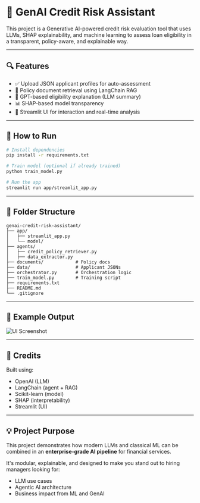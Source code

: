 # 🏦 GenAI Credit Risk Assistant

This project is a Generative AI-powered credit risk evaluation tool that uses LLMs, SHAP explainability, and machine learning to assess loan eligibility in a transparent, policy-aware, and explainable way.

---

## 🔍 Features

- ✅ Upload JSON applicant profiles for auto-assessment
- 📘 Policy document retrieval using LangChain RAG
- 💬 GPT-based eligibility explanation (LLM summary)
- 📊 SHAP-based model transparency
- 📅 Streamlit UI for interaction and real-time analysis

---

## 🚀 How to Run

```bash
# Install dependencies
pip install -r requirements.txt

# Train model (optional if already trained)
python train_model.py

# Run the app
streamlit run app/streamlit_app.py
```

---

## 📁 Folder Structure

```
genai-credit-risk-assistant/
├── app/
│   ├── streamlit_app.py
│   └── model/
├── agents/
│   ├── credit_policy_retriever.py
│   ├── data_extractor.py
├── documents/            # Policy docs
├── data/                 # Applicant JSONs
├── orchestrator.py       # Orchestration logic
├── train_model.py        # Training script
├── requirements.txt
├── README.md
└── .gitignore
```

---

## 📄 Example Output

![UI Screenshot](demo/demo_ui.png)

---

## 🙌 Credits

Built using:
- OpenAI (LLM)
- LangChain (agent + RAG)
- Scikit-learn (model)
- SHAP (interpretability)
- Streamlit (UI)

---

## 💡 Project Purpose

This project demonstrates how modern LLMs and classical ML can be combined in an **enterprise-grade AI pipeline** for financial services.

It's modular, explainable, and designed to make you stand out to hiring managers looking for:
- LLM use cases
- Agentic AI architecture
- Business impact from ML and GenAI

